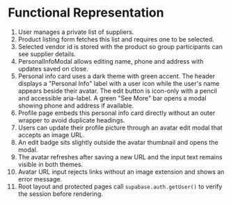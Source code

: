 # Functional Representation

1. User manages a private list of suppliers.
2. Product listing form fetches this list and requires one to be selected.
3. Selected vendor id is stored with the product so group participants can see supplier details.
4. PersonalInfoModal allows editing name, phone and address with updates saved on close.
5. Personal info card uses a dark theme with green accent. The header displays a "Personal Info" label with a user icon while the user's name appears beside their avatar. The edit button is icon-only with a pencil and accessible aria-label. A green "See More" bar opens a modal showing phone and address if available.
6. Profile page embeds this personal info card directly without an outer wrapper to avoid duplicate headings.
7. Users can update their profile picture through an avatar edit modal that accepts an image URL.
8. An edit badge sits slightly outside the avatar thumbnail and opens the modal.
9. The avatar refreshes after saving a new URL and the input text remains visible in both themes.
10. Avatar URL input rejects links without an image extension and shows an error message.
11. Root layout and protected pages call `supabase.auth.getUser()` to verify the session before rendering.
